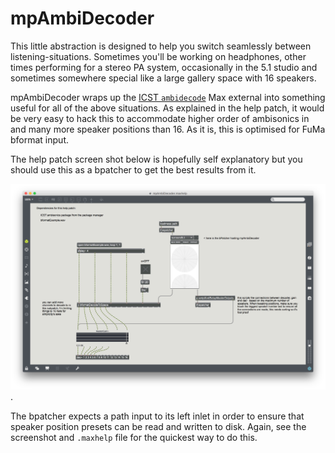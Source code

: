 # mpAmbiDecoder
This little abstraction is designed to help you switch seamlessly between listening-situations. Sometimes you'll be working on headphones, other times performing for a stereo PA system, occasionally in the 5.1 studio and sometimes somewhere special like a large gallery space with 16 speakers.

mpAmbiDecoder wraps up the [ICST `ambidecode`](https://cycling74.com/tools/icst-ambisonics-tools) Max external into something useful for all of the above situations. As explained in the help patch, it would be very easy to hack this to accommodate higher order of ambisonics in and many more speaker positions than 16. As it is, this is optimised for FuMa bformat input.

The help patch screen shot below is hopefully self explanatory but you should use this as a bpatcher to get the best results from it.

![Screen shot of the help file showing how to wire up `mpAmbiDecode` as part of your patch](images/_mpAmbiDecoder.png).

The bpatcher expects a path input to its left inlet in order to ensure that speaker position presets can be read and written to disk. Again, see the screenshot and `.maxhelp` file for the quickest way to do this. 
